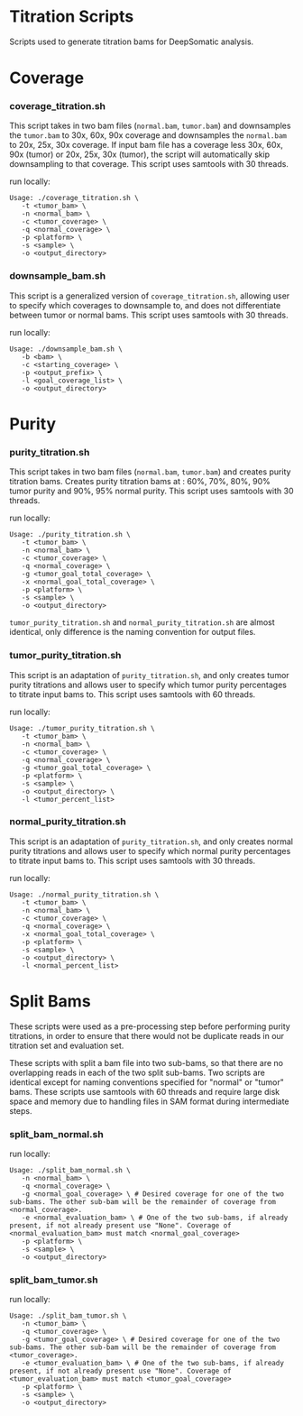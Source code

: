 # Titration Scripts
Scripts used to generate titration bams for DeepSomatic analysis. 

# Coverage
### coverage_titration.sh
This script takes in two bam files (`normal.bam`, `tumor.bam`) and downsamples the `tumor.bam` to 30x, 60x, 90x coverage and downsamples the `normal.bam` to 20x, 25x, 30x coverage.
If input bam file has a coverage less 30x, 60x, 90x (tumor) or 20x, 25x, 30x (tumor), the script will automatically skip downsampling to that coverage.
This script uses samtools with 30 threads.

run locally:
```
Usage: ./coverage_titration.sh \
   -t <tumor_bam> \
   -n <normal_bam> \
   -c <tumor_coverage> \
   -q <normal_coverage> \
   -p <platform> \
   -s <sample> \
   -o <output_directory> 
```

### downsample_bam.sh
This script is a generalized version of `coverage_titration.sh`, allowing user to specify which coverages to downsample to, and does not differentiate between tumor or normal bams.
This script uses samtools with 30 threads.

run locally:
```
Usage: ./downsample_bam.sh \
   -b <bam> \
   -c <starting_coverage> \
   -p <output_prefix> \
   -l <goal_coverage_list> \
   -o <output_directory>
```
# Purity

### purity_titration.sh
This script takes in two bam files  (`normal.bam`, `tumor.bam`) and creates purity titration bams.
Creates purity titration bams at : 60%, 70%, 80%, 90% tumor purity and 90%, 95% normal purity.
This script uses samtools with 30 threads.

run locally:
```
Usage: ./purity_titration.sh \
   -t <tumor_bam> \
   -n <normal_bam> \
   -c <tumor_coverage> \
   -q <normal_coverage> \
   -g <tumor_goal_total_coverage> \
   -x <normal_goal_total_coverage> \
   -p <platform> \
   -s <sample> \
   -o <output_directory>
```

`tumor_purity_titration.sh` and `normal_purity_titration.sh` are almost identical, only difference is the naming convention for output files.

### tumor_purity_titration.sh
This script is an adaptation of `purity_titration.sh`, and only creates tumor purity titrations and allows user to specify which tumor purity percentages to titrate input bams to. 
This script uses samtools with 60 threads.

run locally:
```
Usage: ./tumor_purity_titration.sh \
   -t <tumor_bam> \
   -n <normal_bam> \
   -c <tumor_coverage> \
   -q <normal_coverage> \
   -g <tumor_goal_total_coverage> \
   -p <platform> \
   -s <sample> \
   -o <output_directory> \
   -l <tumor_percent_list>
```
### normal_purity_titration.sh
This script is an adaptation of `purity_titration.sh`, and only creates normal purity titrations and allows user to specify which normal purity percentages to titrate input bams to. 
This script uses samtools with 30 threads.

run locally:
```
Usage: ./normal_purity_titration.sh \
   -t <tumor_bam> \
   -n <normal_bam> \
   -c <tumor_coverage> \
   -q <normal_coverage> \
   -x <normal_goal_total_coverage> \
   -p <platform> \
   -s <sample> \
   -o <output_directory> \
   -l <normal_percent_list>
```
# Split Bams
These scripts were used as a pre-processing step before performing purity titrations, in order to ensure that there would not be duplicate reads in our titration set and evaluation set. 

These scripts with split a bam file into two sub-bams, so that there are no overlapping reads in each of the two split sub-bams. 
Two scripts are identical except for naming conventions specified for "normal" or "tumor" bams. These scripts use samtools with 60 threads and require large disk space and memory due to handling files in SAM format during intermediate steps.

### split_bam_normal.sh
run locally:
```
Usage: ./split_bam_normal.sh \
   -n <normal_bam> \
   -q <normal_coverage> \
   -g <normal_goal_coverage> \ # Desired coverage for one of the two sub-bams. The other sub-bam will be the remainder of coverage from <normal_coverage>.
   -e <normal_evaluation_bam> \ # One of the two sub-bams, if already present, if not already present use "None". Coverage of <normal_evaluation_bam> must match <normal_goal_coverage>
   -p <platform> \
   -s <sample> \
   -o <output_directory>
```

### split_bam_tumor.sh
run locally:
```
Usage: ./split_bam_tumor.sh \
   -n <tumor_bam> \
   -q <tumor_coverage> \
   -g <tumor_goal_coverage> \ # Desired coverage for one of the two sub-bams. The other sub-bam will be the remainder of coverage from <tumor_coverage>.
   -e <tumor_evaluation_bam> \ # One of the two sub-bams, if already present, if not already present use "None". Coverage of <tumor_evaluation_bam> must match <tumor_goal_coverage>
   -p <platform> \
   -s <sample> \
   -o <output_directory>
```











